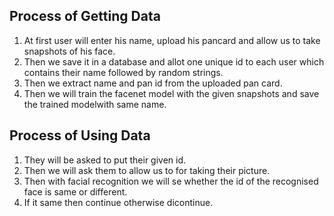 ## Process of Getting Data

1. At first user will enter his name, upload his pancard and allow us to take snapshots of his face.
2. Then we save it in a database and allot one unique id to each user which contains their name followed by random strings.
3. Then we extract name and pan id from the uploaded pan card.
4. Then we will train the facenet model with the given snapshots and save the trained modelwith same name.

## Process of Using Data

1. They will be asked to put their given id.
2. Then we will ask them to allow us to for taking their picture.
3. Then with facial recognition we will se whether the id of the recognised face is same or different.
4. If it same then continue otherwise dicontinue.
